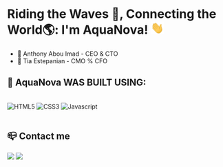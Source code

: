 <h1>Riding the Waves 🌊, Connecting the World🌎: I'm AquaNova!
<img src="https://raw.githubusercontent.com/ABSphreak/ABSphreak/master/gifs/Hi.gif" width="30px"></h1>


- 🤔 Anthony Abou Imad - CEO & CTO 
- 🚀 Tia Estepanian - CMO % CFO

<div>
  <h2>🧰 AquaNova WAS BUILT USING:</h2><br>
    <img src="https://img.shields.io/static/v1?label=&message=HTML5&color=%23E34F26&style=for-the-badge&logo=html5&logoColor=whitesmoke" alt="HTML5">
    <img src="https://img.shields.io/static/v1?label=&message=CSS3&color=%231572B6&style=for-the-badge&logo=css3&logoColor=whitesmoke" alt="CSS3">
    <img src="https://img.shields.io/static/v1?label=&message=Javascript&color=%23F7DF1E&style=for-the-badge&logo=javascript&logoColor=grey" alt="Javascript"> 
    <br><br>
</div>


<h2>📪 Contact me</h2>
<p>
  <a href="mailto:aquanova.wro@gmail.com" target="_blank"><img height="28" src = "https://img.shields.io/badge/email-8B89CC?&style=for-the-badge&logo=protonmail&logoColor=white"></a>
  <a href="https://www.instagram.com/aquanovalb/" target="_blank"> <img height="28" src = "https://img.shields.io/badge/-Instagram-0e76a8?style=for-the-badge&logo=Instagram&logoColor=white"></a>
</p> 
